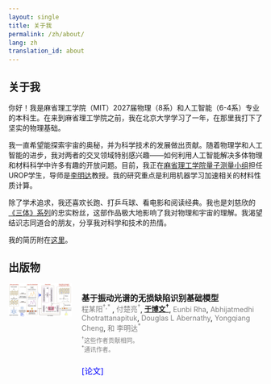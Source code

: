 ```yaml
---
layout: single
title: 关于我
permalink: /zh/about/
lang: zh
translation_id: about
---
```





## 关于我

你好！我是麻省理工学院（MIT）2027届物理（8系）和人工智能（6-4系）专业的本科生。在来到麻省理工学院之前，我在北京大学学习了一年，在那里我打下了坚实的物理基础。

我一直希望能探索宇宙的奥秘，并为科学技术的发展做出贡献。随着物理学和人工智能的进步，我对两者的交叉领域特别感兴趣——如何利用人工智能解决多体物理和材料科学中许多有趣的开放问题。目前，我正在[麻省理工学院量子测量小组](https://qm.mit.edu)担任UROP学生，导师是[李明达](https://web.mit.edu/nse/people/faculty/mli.html)教授。我的研究重点是利用机器学习加速相关的材料性质计算。

除了学术追求，我还喜欢长跑、打乒乓球、看电影和阅读经典。我也是刘慈欣的[《三体》系列](https://zh.wikipedia.org/wiki/%E4%B8%89%E4%BD%93%E7%B3%BB%E5%88%97)的忠实粉丝，这部作品极大地影响了我对物理和宇宙的理解。我渴望结识志同道合的朋友，分享我对科学和技术的热情。

我的简历附在[这里](https://bowenyu066.github.io/cv/)。

## 出版物

<div class="row">
    <div class="column" style="display: inline-block; vertical-align: top; width: 25%;">
        <a href="/images/publications/DefectNet.png"><img src="/images/publications/DefectNet.png"></a>
    </div>
    <div class="column" style="display: inline-block; vertical-align: top; width: 70%; margin-left: 3%">
        <p style="display: inline-block; vertical-align: top; font-size: 16px; margin-bottom: 0;"><b>基于振动光谱的无损缺陷识别基础模型</b></p>
        <p style="display: inline-block; vertical-align: top; font-size: 14px; margin-top: 0; margin-bottom: 10px;">
                <span style="color: gray;">程某阳<sup>†,*</sup> </span>,
                <span style="color: gray;">付楚亮<sup>†</sup></span>,
                <u><b>于博文<sup>†</sup></b></u>,
                <span style="color: gray;">Eunbi Rha</span>,
                <span style="color: gray;">Abhijatmedhi Chotrattanapituk</span>,
                <span style="color: gray;">Douglas L Abernathy</span>,
                <span style="color: gray;">Yongqiang Cheng</span>,
                <span style="color: gray;">和 李明达<sup>*</sup></span>
        </p>
        <p style="display: inline-block; vertical-align: top; font-size: 12px; margin-top: -5px; color: gray;">
            <sup>†</sup>这些作者贡献相同。<br>
            <sup>*</sup>通讯作者。
        </p>
        <br>
        <p style="display: inline-block; vertical-align: top; font-size: 16px; margin-top: 10px;">
             <a href="https://arxiv.org/pdf/2506.00725" style="text-decoration: none; color: blue;">[论文]</a>
        </p>
    </div>
</div>


